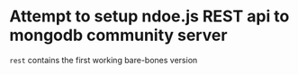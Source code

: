 # Attempt to setup ndoe.js REST api to mongodb community server

`rest` contains the first working bare-bones version